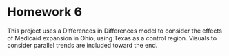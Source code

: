 # Homework 6

This project uses a Differences in Differences model to consider the effects of Medicaid expansion in Ohio, using Texas as a control region. Visuals to consider parallel trends are included toward the end.
